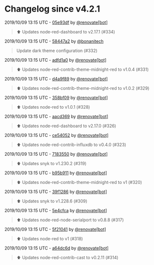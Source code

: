 # Changelog since v4.2.1

2019/10/09 13:15 UTC - [05e93df](https://github.com/hassio-addons/addon-node-red/commit/05e93dfd7e50abd37a73c5e41542b6a761064955) by [@renovate[bot]](https://github.com/apps/renovate)
> :arrow_up: Updates node-red-dashboard to v2.17.1 (#334) 

2019/10/09 13:15 UTC - [58447a2](https://github.com/hassio-addons/addon-node-red/commit/58447a2ecb67ec584f8a232d06e2341b692c4270) by [@bonanitech](https://github.com/bonanitech)
> Update dark theme configuration (#332) 

2019/10/09 13:15 UTC - [adfd1a0](https://github.com/hassio-addons/addon-node-red/commit/adfd1a06a9792c717c26f15de18cda7d47956c06) by [@renovate[bot]](https://github.com/apps/renovate)
> :arrow_up: Updates node-red-contrib-theme-midnight-red to v1.0.4 (#331) 

2019/10/09 13:15 UTC - [d4a9f89](https://github.com/hassio-addons/addon-node-red/commit/d4a9f89926c0a3f079e7b75a2e00dddd78a0ad35) by [@renovate[bot]](https://github.com/apps/renovate)
> :arrow_up: Updates node-red-contrib-theme-midnight-red to v1.0.2 (#329) 

2019/10/09 13:15 UTC - [358bf09](https://github.com/hassio-addons/addon-node-red/commit/358bf091ed478183dd4bbf372a28dbf0d34b7512) by [@renovate[bot]](https://github.com/apps/renovate)
> :arrow_up: Updates node-red to v1.0.1 (#328) 

2019/10/09 13:15 UTC - [aacd369](https://github.com/hassio-addons/addon-node-red/commit/aacd369691cf8673dc1abe3d2c893accfd848e26) by [@renovate[bot]](https://github.com/apps/renovate)
> :arrow_up: Updates node-red-dashboard to v2.17.0 (#326) 

2019/10/09 13:15 UTC - [ce54052](https://github.com/hassio-addons/addon-node-red/commit/ce54052e9e1dcb4270a653917cab08f153bbcc45) by [@renovate[bot]](https://github.com/apps/renovate)
> :arrow_up: Updates node-red-contrib-influxdb to v0.4.0 (#323) 

2019/10/09 13:15 UTC - [7183550](https://github.com/hassio-addons/addon-node-red/commit/71835500e02a1f6847adf18d2861c75d2a5221e5) by [@renovate[bot]](https://github.com/apps/renovate)
> :arrow_up: Updates snyk to v1.230.2 (#319) 

2019/10/09 13:15 UTC - [b95b911](https://github.com/hassio-addons/addon-node-red/commit/b95b9113f68913814408f841e9cb325ec0f8473e) by [@renovate[bot]](https://github.com/apps/renovate)
> :arrow_up: Updates node-red-contrib-theme-midnight-red to v1 (#320) 

2019/10/09 13:15 UTC - [39f1286](https://github.com/hassio-addons/addon-node-red/commit/39f12860cfe908efdd26a9150575530beafacd64) by [@renovate[bot]](https://github.com/apps/renovate)
> :arrow_up: Updates snyk to v1.228.6 (#309) 

2019/10/09 13:15 UTC - [5e4cfca](https://github.com/hassio-addons/addon-node-red/commit/5e4cfca66df3319eb44aa08dd23ea3bcde3e561a) by [@renovate[bot]](https://github.com/apps/renovate)
> :arrow_up: Updates node-red-node-serialport to v0.8.8 (#317) 

2019/10/09 13:15 UTC - [5f21041](https://github.com/hassio-addons/addon-node-red/commit/5f21041da0d25b3cbac9db8cfe4bdb730d0b7f22) by [@renovate[bot]](https://github.com/apps/renovate)
> :arrow_up: Updates node-red to v1 (#318) 

2019/10/09 13:15 UTC - [a64dc6d](https://github.com/hassio-addons/addon-node-red/commit/a64dc6d2b50e251fcbae743f5bb648abce3e23b0) by [@renovate[bot]](https://github.com/apps/renovate)
> :arrow_up: Updates node-red-contrib-cast to v0.2.11 (#314) 

